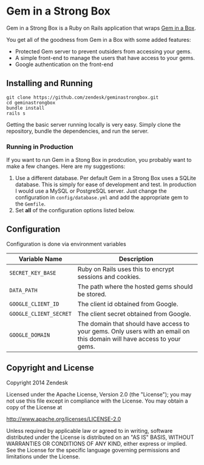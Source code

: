 # Gem in a Strong Box

Gem in a Strong Box is a Ruby on Rails application that wraps [Gem in a Box](https://github.com/geminabox/geminabox).

You get all of the goodness from Gem in a Box with some added features:

* Protected Gem server to prevent outsiders from accessing your gems.
* A simple front-end to manage the users that have access to your gems.
* Google authentication on the front-end

## Installing and Running

```
git clone https://github.com/zendesk/geminastrongbox.git
cd geminastrongbox
bundle install
rails s
```

Getting the basic server running locally is very easy. Simply clone the repository, bundle the dependencies, and run the server.

### Running in Production

If you want to run Gem in a Stong Box in prodcution, you probably want to make a few changes. Here are my suggestions:

1. Use a different database. Per default Gem in a Strong Box uses a SQLite database. This is simply for ease of development and test. In production I would use a MySQL or PostgreSQL server. Just change the configuration in `config/database.yml` and add the appropriate gem to the `Gemfile`.
2. Set __all__ of the configuration options listed below.

## Configuration

Configuration is done via environment variables

Variable Name          | Description
---------------------- | -------------
`SECRET_KEY_BASE`      | Ruby on Rails uses this to encrypt sessions and cookies.
`DATA_PATH`            | The path where the hosted gems should be stored.
`GOOGLE_CLIENT_ID`     | The client id obtained from Google.
`GOOGLE_CLIENT_SECRET` | The client secret obtained from Google.
`GOOGLE_DOMAIN`        | The domain that should have access to your gems. Only users with an email on this domain will have access to your gems.

## Copyright and License

Copyright 2014 Zendesk

Licensed under the Apache License, Version 2.0 (the "License"); you may not use this file except in compliance with the License.
You may obtain a copy of the License at

http://www.apache.org/licenses/LICENSE-2.0

Unless required by applicable law or agreed to in writing, software distributed under the License is distributed on an "AS IS" BASIS, WITHOUT WARRANTIES OR CONDITIONS OF ANY KIND, either express or implied. See the License for the specific language governing permissions and limitations under the License.
